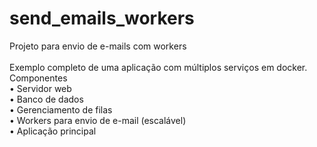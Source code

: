 # send_emails_workers
 Projeto para envio de e-mails com workers<br><br>
Exemplo completo de uma aplicação com múltiplos serviços em docker.<br>
Componentes<br>
• Servidor web<br>
• Banco de dados<br>
• Gerenciamento de filas<br>
• Workers para envio de e-mail (escalável)<br>
• Aplicação principal
